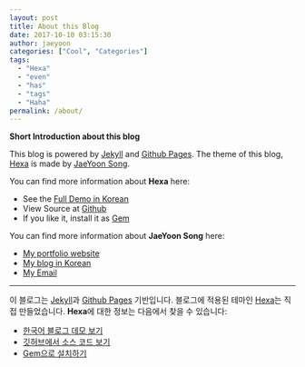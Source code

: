 ```yaml
---
layout: post
title: About this Blog
date: 2017-10-10 03:15:30
author: jaeyoon
categories: ["Cool", "Categories"]
tags:
  - "Hexa"
  - "even"
  - "has"
  - "tags"
  - "Haha"
permalink: /about/
---
```


**Short Introduction about this blog**

This blog is powered by [Jekyll](https://jekyllrb.com/) and [Github Pages](https://github.com/jyoonsong/).
The theme of this blog, [Hexa](https://pages.github.com/) is made by [JaeYoon Song](http://jaeyoon.io).

You can find more information about **Hexa** here:
- See the [Full Demo in Korean](http://blog.jaeyoon.io)
- View Source at [Github](https://github.com/jyoonsong/hexa/)
- If you like it, install it as [Gem]()

You can find more information about **JaeYoon Song** here:
- [My portfolio website](http://jaeyoon.io)
- [My blog in Korean](http://blog.jaeyoon.io)
- <a href="mailto:song@jaeyoon.io">My Email</a>

<hr>

이 블로그는 [Jekyll](https://jekyllrb.com/)과 [Github Pages](https://github.com/jyoonsong/) 기반입니다. 블로그에 적용된 테마인 [Hexa](https://pages.github.com/)는 직접 만들었습니다. **Hexa**에 대한 정보는 다음에서 찾을 수 있습니다:
- [한국어 블로그 데모 보기](http://blog.jaeyoon.io)
- [깃허브에서 소스 코드 보기](https://github.com/jyoonsong/hexa/)
- [Gem으로 설치하기]()